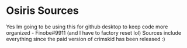 # Osiris Sources

Yes Im going to be using this for github desktop to keep code more organized - Finobe#9911 (and I have to factory reset lol)
Sources include everything since the paid version of crimskid has been released :)
